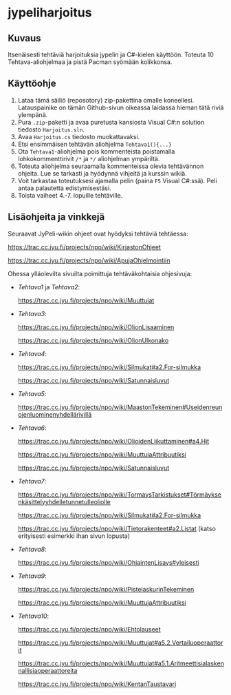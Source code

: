 ﻿jypeliharjoitus
===============

## Kuvaus ##

Itsenäisesti tehtäviä harjoituksia jypelin ja C#-kielen käyttöön. Toteuta 10 Tehtava-aliohjelmaa ja pistä Pacman syömään kolikkonsa.

## Käyttöohje ##

1.  Lataa tämä säiliö (reposotory) zip-pakettina omalle koneellesi. Latauspainike on tämän Github-sivun oikeassa laidassa hieman tätä riviä ylempänä.
2.  Pura `.zip`-paketti ja avaa puretusta kansiosta Visual C#:n solution tiedosto `Harjoitus.sln`.
3.  Avaa `Harjoitus.cs` tiedosto muokattavaksi.
4.  Etsi ensimmäisen tehtävän aliohjelma `Tehtava1(){...}`
5.  Ota `Tehtava1`-aliohjelma pois kommenteista poistamalla lohkokommenttirivit `/*` ja `*/` aliohjelman ympäriltä.
6.  Toteuta aliohjelma seuraamalla kommenteissa olevia tehtävännon ohjeita. Lue se tarkasti ja hyödynnä vihjeitä ja kurssin wikiä.
7.  Voit tarkastaa toteutuksesi ajamalla pelin (paina `F5` Visual C#:ssä). Peli antaa palautetta edistymisestäsi.
8.  Toista vaiheet 4.-7. lopuille tehtäville.

## Lisäohjeita ja vinkkejä ##

Seuraavat JyPeli-wikin ohjeet ovat hyödyksi tehtäviä tehtäessa:

https://trac.cc.jyu.fi/projects/npo/wiki/KirjastonOhjeet

https://trac.cc.jyu.fi/projects/npo/wiki/ApujaOhjelmointiin

Ohessa ylläolevilta sivuilta poimittuja tehtäväkohtaisia ohjesivuja:

*   *Tehtava1* ja *Tehtava2*:
    
	https://trac.cc.jyu.fi/projects/npo/wiki/Muuttujat
	
*   *Tehtava3*:

    https://trac.cc.jyu.fi/projects/npo/wiki/OlionLisaaminen
	
    https://trac.cc.jyu.fi/projects/npo/wiki/OlionUlkonako
	
*   *Tehtava4*:
    
    https://trac.cc.jyu.fi/projects/npo/wiki/Silmukat#a2.For-silmukka
	
    https://trac.cc.jyu.fi/projects/npo/wiki/Satunnaisluvut
	
*   *Tehtava5*:
	
    https://trac.cc.jyu.fi/projects/npo/wiki/MaastonTekeminen#Useidenreunojenluominenyhdellärivillä	
	
*   *Tehtava6*:

    https://trac.cc.jyu.fi/projects/npo/wiki/OlioidenLiikuttaminen#a4.Hit
	
	https://trac.cc.jyu.fi/projects/npo/wiki/MuuttujaAttribuutiksi
	
	https://trac.cc.jyu.fi/projects/npo/wiki/Satunnaisluvut
	
*   *Tehtava7*:

    https://trac.cc.jyu.fi/projects/npo/wiki/TormaysTarkistukset#Törmäyksenkäsittelyyhdelletunnetulleoliolle
	
	https://trac.cc.jyu.fi/projects/npo/wiki/Silmukat#a2.For-silmukka
	
	https://trac.cc.jyu.fi/projects/npo/wiki/Tietorakenteet#a2.Listat
	(katso erityisesti esimerkki ihan sivun lopusta)
	
*   *Tehtava8*:

    https://trac.cc.jyu.fi/projects/npo/wiki/OhjaintenLisays#yleisesti
	
*   *Tehtava9*:

    https://trac.cc.jyu.fi/projects/npo/wiki/PistelaskurinTekeminen
	
	https://trac.cc.jyu.fi/projects/npo/wiki/MuuttujaAttribuutiksi
	
*   *Tehtava10*:

    https://trac.cc.jyu.fi/projects/npo/wiki/Ehtolauseet
	
	https://trac.cc.jyu.fi/projects/npo/wiki/Muuttujat#a5.2.Vertailuoperaattorit
	
	https://trac.cc.jyu.fi/projects/npo/wiki/Muuttujat#a5.1.Aritmeettisialaskennallisiaoperaattoreita
	
	https://trac.cc.jyu.fi/projects/npo/wiki/KentanTaustavari
	
